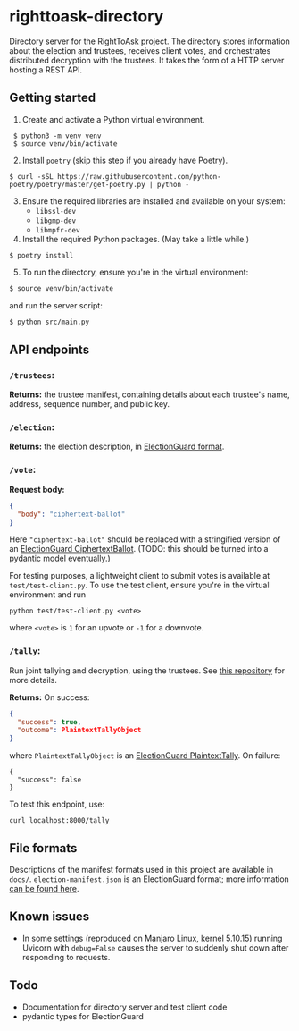 # righttoask-directory
Directory server for the RightToAsk project. The directory stores information about the election and trustees, receives
client votes, and orchestrates distributed decryption with the trustees. It takes the form of a HTTP server hosting a
REST API. 

## Getting started
1. Create and activate a Python virtual environment.
```
 $ python3 -m venv venv      
 $ source venv/bin/activate
```
2. Install `poetry` (skip this step if you already have Poetry).
```
$ curl -sSL https://raw.githubusercontent.com/python-poetry/poetry/master/get-poetry.py | python -
```
3. Ensure the required libraries are installed and available on your system:
   - `libssl-dev`
   - `libgmp-dev`
   - `libmpfr-dev`
4. Install the required Python packages. (May take a little while.)
```
$ poetry install
```
5. To run the directory, ensure you're in the virtual environment:
```bash
$ source venv/bin/activate
```
and run the server script:
```bash
$ python src/main.py
```
 
## API endpoints
### `/trustees`:
**Returns:** the trustee manifest, containing details about each trustee's name, address, sequence number, and public key.

### `/election`:
**Returns:** the election description, in [ElectionGuard format](https://microsoft.github.io/electionguard-python/Election_Manifest/).

### `/vote`:
**Request body:**
```json
{
  "body": "ciphertext-ballot"
}
```
Here `"ciphertext-ballot"` should be replaced with a stringified version of an [ElectionGuard CiphertextBallot](https://github.com/microsoft/electionguard-python/blob/main/src/electionguard/ballot.py#L638).
(TODO: this should be turned into a pydantic model eventually.)

For testing purposes, a lightweight client to submit votes is available at `test/test-client.py`. To use the test
client, ensure you're in the virtual environment and run
```shell
python test/test-client.py <vote>
```
where `<vote>` is `1` for an upvote or `-1` for a downvote.

### `/tally`:
Run joint tallying and decryption, using the trustees. See [this repository](https://github.com/RightToAskOrg/righttoask-trustee) for more details.

**Returns:**
On success:
```json
{
  "success": true,
  "outcome": PlaintextTallyObject
}
```
where `PlaintextTallyObject` is an [ElectionGuard PlaintextTally](https://github.com/microsoft/electionguard-python/blob/main/src/electionguard/tally.py#L168).
On failure:
```josn
{
  "success": false
}
```

To test this endpoint, use:
```shell
curl localhost:8000/tally
```

## File formats
Descriptions of the manifest formats used in this project are available in `docs/`. `election-manifest.json` is an
ElectionGuard format; more information [can be found here](https://microsoft.github.io/electionguard-python/0_Configure_Election/).

## Known issues
* In some settings (reproduced on Manjaro Linux, kernel 5.10.15) running Uvicorn with `debug=False` causes the server to
  suddenly shut down after responding to requests.

## Todo
* Documentation for directory server and test client code
* pydantic types for ElectionGuard
